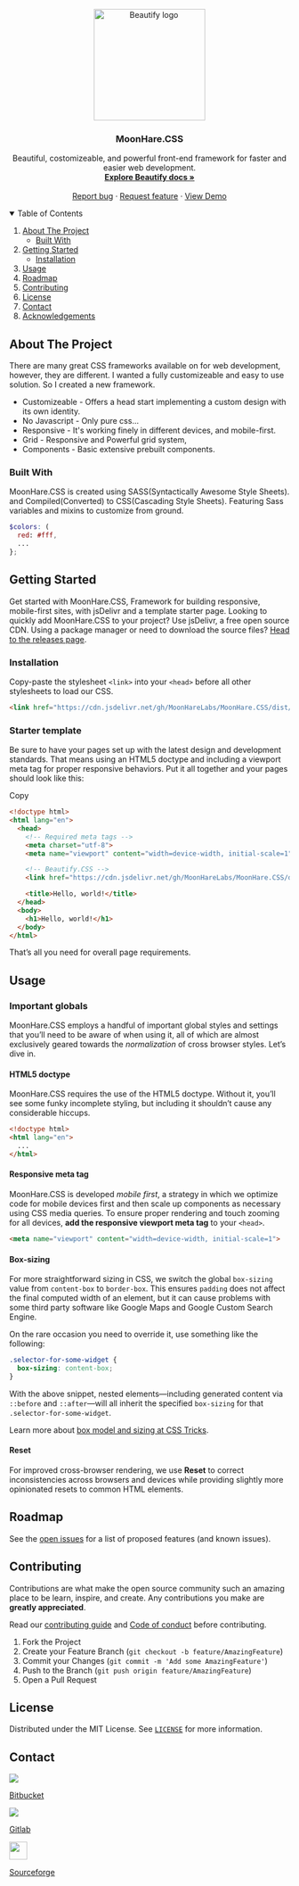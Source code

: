 
<p align="center">
  <a href="#nolink">
    <img src="https://github.com/MoonHareLabs.png" alt="Beautify logo" width="200" height="200">
  </a>
</p>

<h3 align="center">MoonHare.CSS</h3>

<p align="center">
  Beautiful, costomizeable, and powerful front-end framework for faster and easier web development.
  <br>
  <a href="#docs"><strong>Explore Beautify docs »</strong></a>
  <br>
  <br>
  <a href="https://github.com/beautifycss/Beautify/issues/new?template=bug_report.md">Report bug</a>
  ·
  <a href="https://github.com/beautifycss/Beautify/issues/new?template=feature_request.md">Request feature</a>
  ·
  <a href="#demo">View Demo</a>
</p>

<!-- TABLE OF CONTENTS -->
<details open="open">
  <summary>Table of Contents</summary>
  <ol>
    <li>
      <a href="#about-the-project">About The Project</a>
      <ul>
        <li><a href="#built-with">Built With</a></li>
      </ul>
    </li>
    <li>
      <a href="#getting-started">Getting Started</a>
      <ul>
        <li><a href="#installation">Installation</a></li>
      </ul>
    </li>
    <li><a href="#usage">Usage</a></li>
    <li><a href="#roadmap">Roadmap</a></li>
    <li><a href="#contributing">Contributing</a></li>
    <li><a href="#license">License</a></li>
    <li><a href="#contact">Contact</a></li>
    <li><a href="#acknowledgements">Acknowledgements</a></li>
  </ol>
</details>



<!-- ABOUT THE PROJECT -->
## About The Project

There are many great CSS frameworks available on for web development, however, they are different. I wanted a fully customizeable and easy to use solution. So I created a new framework.

- Customizeable - Offers a head start implementing a custom design with its own identity.
- No Javascript - Only pure css...
- Responsive - It's working finely in different devices, and mobile-first.
- Grid - Responsive and Powerful grid system,
- Components - Basic extensive prebuilt components.

### Built With

MoonHare.CSS is created using SASS(Syntactically Awesome Style Sheets). and Compiled(Converted) to CSS(Cascading Style Sheets).
Featuring Sass variables and mixins to customize from ground.
```scss
$colors: (
  red: #fff,
  ...
};
```

<!-- GETTING STARTED -->
## Getting Started

Get started with MoonHare.CSS, Framework for building responsive, mobile-first sites, with jsDelivr and a template starter page.
Looking to quickly add MoonHare.CSS to your project? Use jsDelivr, a free open source CDN. Using a package manager or need to download the source files? [Head to the releases page](https://github.com/beautifycss/Beautify/releases).

### Installation
Copy-paste the stylesheet  `<link>`  into your  `<head>`  before all other stylesheets to load our CSS.

```html
<link href="https://cdn.jsdelivr.net/gh/MoonHareLabs/MoonHare.CSS/dist/css/beautify.min.css" rel="stylesheet" crossorigin="anonymous">
```

### Starter template

Be sure to have your pages set up with the latest design and development standards. That means using an HTML5 doctype and including a viewport meta tag for proper responsive behaviors. Put it all together and your pages should look like this:

Copy

```html
<!doctype html>
<html lang="en">
  <head>
    <!-- Required meta tags -->
    <meta charset="utf-8">
    <meta name="viewport" content="width=device-width, initial-scale=1">

    <!-- Beautify.CSS -->
    <link href="https://cdn.jsdelivr.net/gh/MoonHareLabs/MoonHare.CSS/dist/css/beautify.min.css" rel="stylesheet" crossorigin="anonymous">

    <title>Hello, world!</title>
  </head>
  <body>
    <h1>Hello, world!</h1>
  </body>
</html>

```

That’s all you need for overall page requirements.

<!-- USAGE EXAMPLES -->
## Usage


### Important globals

MoonHare.CSS employs a handful of important global styles and settings that you’ll need to be aware of when using it, all of which are almost exclusively geared towards the  _normalization_  of cross browser styles. Let’s dive in.

#### HTML5 doctype

MoonHare.CSS requires the use of the HTML5 doctype. Without it, you’ll see some funky incomplete styling, but including it shouldn’t cause any considerable hiccups.
```html
<!doctype html>
<html lang="en">
  ...
</html>
```

#### Responsive meta tag

MoonHare.CSS is developed  _mobile first_, a strategy in which we optimize code for mobile devices first and then scale up components as necessary using CSS media queries. To ensure proper rendering and touch zooming for all devices,  **add the responsive viewport meta tag**  to your  `<head>`.
```html
<meta name="viewport" content="width=device-width, initial-scale=1">
```

#### Box-sizing

For more straightforward sizing in CSS, we switch the global  `box-sizing`  value from  `content-box`  to  `border-box`. This ensures  `padding`  does not affect the final computed width of an element, but it can cause problems with some third party software like Google Maps and Google Custom Search Engine.

On the rare occasion you need to override it, use something like the following:

```css
.selector-for-some-widget {
  box-sizing: content-box;
}

```

With the above snippet, nested elements—including generated content via  `::before`  and  `::after`—will all inherit the specified  `box-sizing`  for that  `.selector-for-some-widget`.

Learn more about  [box model and sizing at CSS Tricks](https://css-tricks.com/box-sizing/).

#### Reset

For improved cross-browser rendering, we use  **Reset**  to correct inconsistencies across browsers and devices while providing slightly more opinionated resets to common HTML elements.


<!-- ROADMAP -->
## Roadmap

See the [open issues](https://github.com/beautifycss/Beautify/issues) for a list of proposed features (and known issues).



<!-- CONTRIBUTING -->
## Contributing

Contributions are what make the open source community such an amazing place to be learn, inspire, and create. Any contributions you make are **greatly appreciated**.

Read our [contributing guide](https://github.com/beautifycss/Beautify/blob/main/CONTRIBUTING.md) and [Code of conduct](https://github.com/beautifycss/Beautify/blob/main/CODE_OF_CONDUCT.md) before contributing.
1. Fork the Project
2. Create your Feature Branch (`git checkout -b feature/AmazingFeature`)
3. Commit your Changes (`git commit -m 'Add some AmazingFeature'`)
4. Push to the Branch (`git push origin feature/AmazingFeature`)
5. Open a Pull Request

<!-- LICENSE -->
## License

Distributed under the MIT License. See [`LICENSE`](https://github.com/beautifycss/Beautify/blob/main/LICENSE) for more information.

<!-- CONTACT -->
## Contact

![](https://bitbucket.org/favicon.ico)

[Bitbucket](https://bitbucket.org/moonharelabs/)

![](https://gitlab.com/favicon.ico)

[Gitlab](https://gitlab.com/moonharelabs/)

<img src="https://sourceforge.net/favicon.ico" width="32" height="32"></img>

[Sourceforge](https://sourceforge.net/projects/moonhare-css/)
